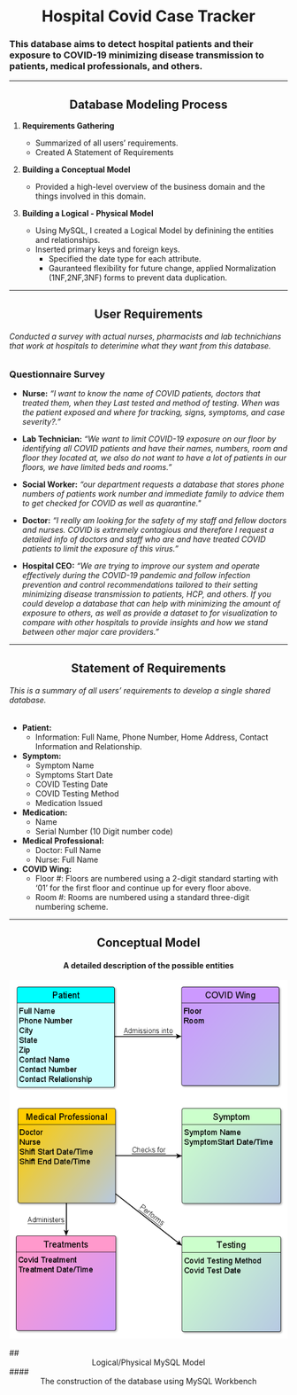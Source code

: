 # <div align="center">  Hospital Covid Case Tracker </div>
###	This database aims to detect hospital patients and their exposure to COVID-19 minimizing disease transmission to patients, medical professionals, and others.
-----------------------------------------------------------------------------------	
##	<div align="center"> Database Modeling Process </div> 	 ##
1.	**Requirements Gathering**
	*	Summarized of all users’ requirements.
	*	Created A Statement of Requirements
	

2.	**Building a Conceptual Model**
  	*	Provided a high-level overview of the business domain and the things involved in this domain.
3.	**Building a Logical - Physical Model**
	*	Using MySQL, I created a Logical Model by definining the entities and relationships.
	*	Inserted primary keys and foreign keys.
     	*	Specified the date type for each attribute.
     	*	Gauranteed flexibility for future change, applied Normalization (1NF,2NF,3NF) forms to prevent data duplication.


-----------------------------------------------------------------------------------	
##  <div align="center"> User Requirements </div> 
######	Conducted a survey with actual nurses, pharmacists and lab technichians that work at hospitals to deterimine what they want from this database.  
### Questionnaire Survey
*	**Nurse:** *“I want to know the name of COVID patients, doctors that treated them, when they Last tested and method of testing. When was the patient exposed and where for tracking, signs, symptoms, and case severity?.”*

* 	**Lab Technician:** *“We want to limit COVID-19 exposure on our floor by identifying all COVID patients and have their names, numbers, room and floor they located at, we also do not want to have a lot of patients in our floors, we have limited beds and rooms.”*

* 	**Social Worker:** *“our department requests a database that stores phone numbers of patients work number and immediate family to advice them to get checked for COVID as well as quarantine."*

* 	**Doctor:** *“I really am looking for the safety of my staff and fellow doctors and nurses. COVID is extremely contagious and therefore I request a detailed info of doctors and staff who are and have treated COVID patients to limit the exposure of this virus.”*

* 	**Hospital CEO:** *“We are trying to improve our system and operate effectively during the COVID-19 pandemic and follow infection prevention and control recommendations tailored to their setting minimizing disease transmission to patients, HCP, and others. If you could develop a database that can help with minimizing the amount of exposure to others, as well as provide a dataset to for visualization to compare with other hospitals to provide insights and how we stand between other major care providers.”*

-----------------------------------------------------------------------------------	
##  <div align="center">  Statement of Requirements 

###### This is a summary of all users’ requirements to develop a single shared database.

* **Patient:** 
  - Information: Full Name, Phone Number, Home Address, Contact Information and Relationship.
* **Symptom:** 
  - Symptom Name	
  - Symptoms Start Date
  - COVID Testing Date
  - COVID Testing Method
  - Medication Issued
* **Medication:**
  - Name
  - Serial Number (10 Digit number code)
* **Medical Professional:**
  - Doctor: Full Name
  - Nurse: Full Name
* **COVID Wing:**
  - Floor #: Floors are numbered using a 2-digit standard starting with ‘01’ for the first floor and continue up for every floor above.
  - Room  #: Rooms are numbered using a standard three-digit numbering scheme.

-----------------------------------------------------------------------------------
## <div align="center">  Conceptual Model </div>
#### <div align="center"> 	A detailed description of the possible entities </div> ####
<p align="center">  <img src="https://github.com/HmSalah/COVID_case_tracker/blob/889f18aefd219a4eafa80da7c1251c7364d597d5/ER%20Diagram%20Models/conceptual_model.png" alt="animated" /></p>
##  <div align="center"> Logical/Physical MySQL Model </div>
#### <div align="center">The construction of the database using MySQL Workbench </div>
<p align="center">  <https://github.com/HmSalah/COVID_case_tracker/blob/8ca9b0f7e121966703e80fe131f033a94bb95dd6/ER%20Diagram%20Models/logical_physical_model.png" alt="animated" /></p>



